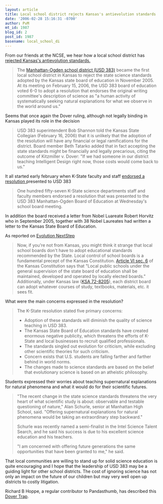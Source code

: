 ```yaml
---
layout: article
title: Local school district rejects Kansas's antievolution standards
date: '2006-02-28 15:16:31 -0700'
author: PvM
mt_id: 1987
blog_id: 2
post_id: 1987
basename: local_school_di
---
```

From our friends at the NCSE, we hear how a local school district has [rejected Kansas's antievolution standards.](http://www.ncseweb.org/resources/news/2006/KS/283_local_school_district_rejects__2_26_2006.asp)

> The [Manhattan-Ogden school district (USD 383)](http://www.usd383.org/) became the first local school district in Kansas to reject the state science standards adopted by the Kansas state board of education in November 2005. At its meeting on February 15, 2006, the USD 383 board of education voted 6-0 to adopt a resolution that endorses the original writing committee's description of science as "a human activity of systematically seeking natural explanations for what we observe in the world around us."

Seems that once again the Dover ruling, although not legally binding in Kansas played its role in the decision

> USD 383 superintendent Bob Shannon told the Kansas State Collegian (February 16, 2006) that it is unlikely that the adoption of the resolution will have any financial or legal ramifications for the district. Board member Beth Tatarko added that in fact accepting the state standards might be financially and legally precarious, citing the outcome of Kitzmiller v. Dover: "If we had someone in our district teaching Intelligent Design right now, those costs would come back to us."

It all started early february when K-State faculty and staff  [endorsed a resolution ](http://kstatecollegian.com/article.php?a=8670) presented to USD 383

> One hundred fifty-seven K-State science departments staff and faculty members endorsed a resolution that was presented to the USD 383 Manhattan-Ogden Board of Education at Wednesday's school board meeting.

In addition the board received a letter from Nobel Luareate Robert Horvitz who in September 2005, together with 38 Nobel Laureates had written a letter to the Kansas State Board of Education.

As reported on [Evolution NextStep](http://www.evolution-nextstep.com/archives/2517)

> Now, if you're not from Kansas, you might think it strange that local school boards don't have to adopt educational standards recommended by the State. Local control of school boards is a fundamental precept of the Kansas Constitution. [Article VI sec. 6](http://www.kslib.info/ref/constitution/art6.html) of the Kansas Constitution says that "Local public schools under the general supervision of the state board of education shall be maintained, developed and operated by locally elected boards." Additionally, under Kansas law ([KSA 72-8205](http://www.ksde.org/cgi-bin/searchstatutes?statute=72-8205&amp;rpttype=2&amp;search=&amp;maxres=10&amp;andor=AND)), each district board can adopt whatever courses of study, textbooks, materials, etc. it sees fit.

What were the main concerns expressed in the resolution?

> The K-State resolution stated five primary concerns:
> 
> 
> * Adoption of these standards will diminish the quality of science teaching in USD 383.
> * The Kansas State Board of Education standards have created enormous negative publicity, which threatens the efforts of K-State and local businesses to recruit qualified professionals.
> * The standards singled out evolution for criticism, while excluding other scientific theories for such criticism.
> * Concern exists that U.S. students are falling farther and farther behind in world norms.
> * The changes made to science standards are based on the belief that evolutionary science is based on an atheistic philosophy.

Students expressed their worries about teaching supernatural explanations for natural phenomena and what it would do for their scientific futures.

> "The recent change in the state science standards threatens the very heart of what scientific study is about: observable and testable questioning of nature," Alan Schurle, senior at Manhattan High School, said. "Offering supernatural explanations for natural phenomena would be taking an extraordinary step backward."
> 
> Schurle was recently named a semi-finalist in the Intel Science Talent Search, and he said his success is due to his excellent science education and his teachers.
> 
> "I am concerned with offering future generations the same opportunities that have been granted to me," he said.

That local communities are willing to stand up for solid science education is quite encouraging and I hope that the leadership of USD 383 may be a guiding light for other school districts. The cost of ignoring science has not only an impact on the future of our children but may very well open up districts to costly litigation. 

Richard B Hoppe, a regular contributor to Pandasthumb, has described this [Dover Trap](/archives/2006/02/the-dover-trap.html).
